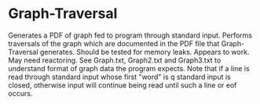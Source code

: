 # Graph-Traversal
Generates a PDF of graph fed to program through standard input.  Performs traversals of the graph which are documented in the PDF file
that Graph-Traversal generates.  Should be tested for memory leaks.  Appears to work.  May need reactoring. See Graph.txt, Graph2.txt 
and Graph3.txt to understand format of graph data the program expects.  Note that  if a line is read through standard input whose first
"word" is q standard input is closed, otherwise input will continue being read until such a line or eof occurs.
